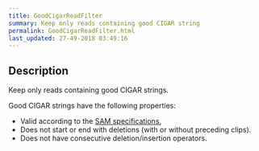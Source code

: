 ```yaml
---
title: GoodCigarReadFilter
summary: Keep only reads containing good CIGAR string
permalink: GoodCigarReadFilter.html
last_updated: 27-49-2018 03:49:16
---
```



## Description

Keep only reads containing good CIGAR strings.

 <p>Good CIGAR strings have the following properties:</p>

 <ul>
     <li>Valid according to the <a href="http://samtools.github.io/hts-specs/SAMv1.pdf">SAM specifications.</a></li>
     <li>Does not start or end with deletions (with or without preceding clips).</li>
     <li>Does not have consecutive deletion/insertion operators.</li>
 </ul>

